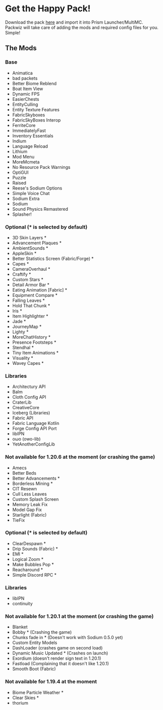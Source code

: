 # Get the Happy Pack!

Download the pack [here](/Happy%20Pack.zip) and import it into Prism Launcher/MultiMC. Packwiz will take care of adding the mods and required config files for you. Simple!

## The Mods

### Base

- Animatica
- bad packets
- Better Biome Reblend
- Boat Item View
- Dynamic FPS
- EasierChests
- EntityCulling
- Entity Texture Features
- FabricSkyboxes
- FabricSkyBoxes Interop
- FerriteCore
- ImmediatelyFast
- Inventory Essentials
- Indium
- Language Reload
- Lithium
- Mod Menu
- MoreMcmeta
- No Resource Pack Warnings
- OptiGUI
- Puzzle
- Raised
- Reese's Sodium Options
- Simple Voice Chat
- Sodium Extra
- Sodium
- Sound Physics Remastered
- Splasher!

### Optional (\* is selected by default)

- 3D Skin Layers \*
- Advancement Plaques \*
- AmbientSounds \*
- AppleSkin \*
- Better Statistics Screen (Fabric/Forge) \*
- Capes \*
- CameraOverhaul \*
- Craftify \*
- Custom Stars \*
- Detail Armor Bar \*
- Eating Animation [Fabric] \*
- Equipment Compare \*
- Falling Leaves \*
- Hold That Chunk \*
- Iris \*
- Item Highlighter \*
- Jade \*
- JourneyMap \*
- Lighty \*
- MoreChatHistory \*
- Presence Footsteps \*
- Stendhal \*
- Tiny Item Animations \*
- Visuality \*
- Wavey Capes \*

### Libraries

- Architectury API
- Balm
- Cloth Config API
- CraterLib
- CreativeCore
- Iceberg (Libraries)
- Fabric API
- Fabric Language Kotlin
- Forge Config API Port
- libIPN
- oωo (owo-lib)
- YetAnotherConfigLib

###  Not available for 1.20.6 at the moment (or crashing the game)

- Amecs
- Better Beds
- Better Advancements \*
- Borderless Mining \*
- CIT Resewn
- Cull Less Leaves
- Custom Splash Screen
- Memory Leak Fix
- Model Gap Fix
- Starlight (Fabric)
- TieFix

### Optional (\* is selected by default)

- ClearDespawn \*
- Drip Sounds (Fabric) \*
- EMI \*
- Logical Zoom \*
- Make Bubbles Pop \*
- Reacharound \*
- Simple Discord RPC \*

### Libraries

- libIPN
- continuity

###  Not available for 1.20.1 at the moment (or crashing the game)

- Blanket
- Bobby \* (Crashing the game)
- Chunks fade in \* (Doesn't work with Sodium 0.5.0 yet)
- Custom Entity Models
- DashLoader (crashes game on second load)
- Dynamic Music Updated \* (Crashes on launch)
- Exordium (doesn't render sign text in 1.20.1)
- Fastload (Complaining that it doesn't like 1.20.1)
- Smooth Boot (Fabric)

### Not available for 1.19.4 at the moment

- Biome Particle Weather \*
- Clear Skies \*
- thorium